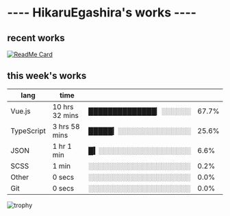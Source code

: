 # ---- HikaruEgashira's works ----

## recent works

[![ReadMe Card](https://github-readme-stats.vercel.app/api/pin/?username=twin-te&repo=twinte-front)](https://github.com/twin-te/twinte-front)

## this week's works

| lang        | time           |                       |        |
| ----------- | -------------- | --------------------- | ------ |
| Vue.js      | 10 hrs 32 mins | ██████████████▏░░░░░░ |  67.7% |
| TypeScript  | 3 hrs 58 mins  | █████▎░░░░░░░░░░░░░░░ |  25.6% |
| JSON        | 1 hr 1 min     | █▍░░░░░░░░░░░░░░░░░░░ |   6.6% |
| SCSS        | 1 min          | ░░░░░░░░░░░░░░░░░░░░░ |   0.2% |
| Other       | 0 secs         | ░░░░░░░░░░░░░░░░░░░░░ |   0.0% |
| Git         | 0 secs         | ░░░░░░░░░░░░░░░░░░░░░ |   0.0% |

![trophy](https://github-profile-trophy.vercel.app/?username=HikaruEgashira&theme=flat)
